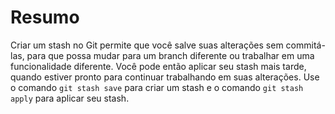 # Resumo

Criar um stash no Git permite que você salve suas alterações sem commitá-las, para que possa mudar para um branch diferente ou trabalhar em uma funcionalidade diferente. Você pode então aplicar seu stash mais tarde, quando estiver pronto para continuar trabalhando em suas alterações. Use o comando `git stash save` para criar um stash e o comando `git stash apply` para aplicar seu stash.
